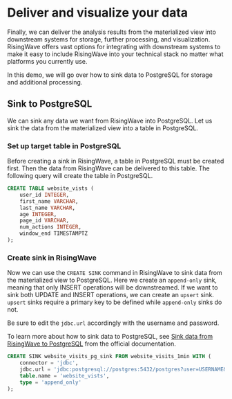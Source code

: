 # Deliver and visualize your data

Finally, we can deliver the analysis results from the materialized view into downstream systems for storage, further processing, and visualization. RisingWave offers vast options for integrating with downstream systems to make it easy to include RisingWave into your technical stack no matter what platforms you currently use. 

In this demo, we will go over how to sink data to PostgreSQL for storage and additional processing.

## Sink to PostgreSQL

We can sink any data we want from RisingWave into PostgreSQL. Let us sink the data from the materialized view into a table in PostgreSQL. 

### Set up target table in PostgreSQL

Before creating a sink in RisingWave, a table in PostgreSQL must be created first. Then the data from RisingWave can be delivered to this table. The following query will create the table in PostgreSQL. 

```sql
CREATE TABLE website_vists (
    user_id INTEGER, 
    first_name VARCHAR, 
    last_name VARCHAR, 
    age INTEGER, 
    page_id VARCHAR, 
    num_actions INTEGER, 
    window_end TIMESTAMPTZ
);
```

### Create sink in RisingWave

Now we can use the `CREATE SINK` command in RisingWave to sink data from the materialized view to PostgreSQL. Here we create an `append-only` sink, meaning that only INSERT operations will be downstreamed. If we want to sink both UPDATE and INSERT operations, we can create an `upsert` sink. `upsert` sinks require a primary key to be defined while `append-only` sinks do not. 

Be sure to edit the `jdbc.url` accordingly with the username and password.

To learn more about how to sink data to PostgreSQL, see [Sink data from RisingWave to PostgreSQL](https://docs.risingwave.com/docs/current/sink-to-postgres/) from the official documentation.

```sql
CREATE SINK website_visits_pg_sink FROM website_visits_1min WITH (
    connector = 'jdbc',
    jdbc.url = 'jdbc:postgresql://postgres:5432/postgres?user=USERNAME&password=PASSWORD',
    table.name = 'website_vists',
    type = 'append_only'
);
```
